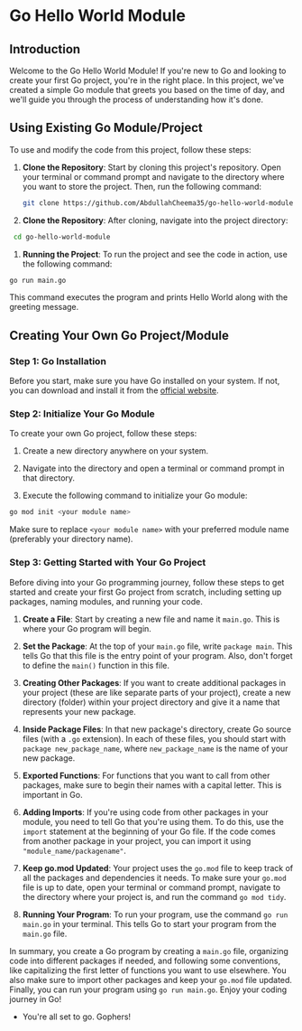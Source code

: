 # Go Hello World Module

## Introduction

Welcome to the Go Hello World Module! If you're new to Go and looking to create your first Go project, you're in the right place. In this project, we've created a simple Go module that greets you based on the time of day, and we'll guide you through the process of understanding how it's done.

## Using Existing Go Module/Project

To use and modify the code from this project, follow these steps:

1. **Clone the Repository**: Start by cloning this project's repository. Open your terminal or command prompt and navigate to the directory where you want to store the project. Then, run the following command:

   ```bash
   git clone https://github.com/AbdullahCheema35/go-hello-world-module.git
   ```

2. **Clone the Repository**: After cloning, navigate into the project directory:

  ```bash
   cd go-hello-world-module
  ```

1. **Running the Project**: To run the project and see the code in action, use the following command:

  ```bash
  go run main.go
  ```

  This command executes the program and prints Hello World along with the greeting message.



## Creating Your Own Go Project/Module

### Step 1: Go Installation

Before you start, make sure you have Go installed on your system. If not, you can download and install it from the [official website](https://golang.org/doc/install).

### Step 2: Initialize Your Go Module

To create your own Go project, follow these steps:

1. Create a new directory anywhere on your system.

2. Navigate into the directory and open a terminal or command prompt in that directory.

3. Execute the following command to initialize your Go module:

```bash
go mod init <your module name>
```
Make sure to replace  ```<your module name>``` with your preferred module name (preferably your directory name).

### Step 3: Getting Started with Your Go Project

Before diving into your Go programming journey, follow these steps to get started and create your first Go project from scratch, including setting up packages, naming modules, and running your code.

1. **Create a File**: Start by creating a new file and name it `main.go`. This is where your Go program will begin.

2. **Set the Package**: At the top of your `main.go` file, write `package main`. This tells Go that this file is the entry point of your program. Also, don't forget to define the ```main()``` function in this file.

3. **Creating Other Packages**: If you want to create additional packages in your project (these are like separate parts of your project), create a new directory (folder) within your project directory and give it a name that represents your new package.

4. **Inside Package Files**: In that new package's directory, create Go source files (with a `.go` extension). In each of these files, you should start with `package new_package_name`, where `new_package_name` is the name of your new package.

5. **Exported Functions**: For functions that you want to call from other packages, make sure to begin their names with a capital letter. This is important in Go.

6. **Adding Imports**: If you're using code from other packages in your module, you need to tell Go that you're using them. To do this, use the `import` statement at the beginning of your Go file. If the code comes from another package in your project, you can import it using `"module_name/packagename"`.

7. **Keep go.mod Updated**: Your project uses the `go.mod` file to keep track of all the packages and dependencies it needs. To make sure your `go.mod` file is up to date, open your terminal or command prompt, navigate to the directory where your project is, and run the command `go mod tidy`.

8. **Running Your Program**: To run your program, use the command `go run main.go` in your terminal. This tells Go to start your program from the `main.go` file.

In summary, you create a Go program by creating a `main.go` file, organizing code into different packages if needed, and following some conventions, like capitalizing the first letter of functions you want to use elsewhere. You also make sure to import other packages and keep your `go.mod` file updated. Finally, you can run your program using `go run main.go`. Enjoy your coding journey in Go!

- You're all set to go. Gophers!
